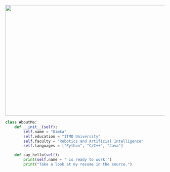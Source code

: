 <div align="center">
  <br/>
    <img height="350" src="src/nyancat.svg" width="800" />
  <br/>
</div>

```python
class AboutMe:
    def __init__(self):
        self.name = "Dimka"
        self.education = "ITMO University"
        self.faculty = "Robotics and Artificial Intelligence"
        self.languages = ["Python", "C/C++", "Java"]

    def say_hello(self):
        print(self.name + " is ready to work!")
        print("Take a look at my resume in the source.")
```
